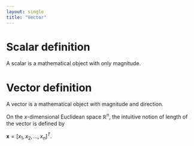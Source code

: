 ```yaml
---
layout: single
title: "Vector"
---
```


# Scalar definition
A scalar is a mathematical object with only magnitude.

# Vector definition
A vector is a mathematical object with magnitude and direction.

On the $\mathit{x}$-dimensional Euclidean space $\mathbb{R}^n$, the intuitive notion of length of the vector is defined by

$\mathbf{\boldsymbol{x}}=[x_{1},x_{2},...,x_{n}]^T$.
